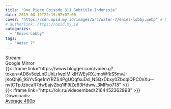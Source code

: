 ```yaml
---
title: "One Piece Episode 311 Subtitle Indonesia"
date: 2019-08-11T22:19:07+07:00
cover: "https://cdn.opid.my.id/images/arc/water-7/enies-lobby.webp" # Optional, cover
# authorlink: https://opid.my.id
categories:
  - "Enies Lobby"
tags:
  - "Water 7"
---
```

<div class="ui menu violet borderless inverted">
  <div class="header item active">
        Stream:
    </div>
  <a class="active item" data-tab="google">
    <i class="google drive icon"></i> Google
  </a>
  <a class="item nounderline" data-tab="mirror">
    <i class="odnoklassniki icon"></i> Mirror
  </a>
</div>
<div class="ui bottom attached tab segment active" style="border:0 !important;" data-tab="google">
 {{< iframe link="https://www.blogger.com/video.g?token=AD6v5dzLnDUhLrIwpIMlkIHWEyRXJmoWfkS5mvJ-jKoQhj6_9SYv5qe1mYRZS4PgUOqfsuDd_N5QxDbxy0ZbdqIQPC0nXu--nvtCTpJzbcaR7dwEajvZbq1lF9iZe83Hdww_3MPxo718" >}}
</div>
<div class="ui bottom attached tab segment" style="border:0 !important;" data-tab="mirror">
{{< iframe link="https://ok.ru/videoembed/2164452362998" >}}
</div>
<div class="ui menu violet borderless inverted">
  <div class="header item active">
        Downloads:
    </div>
  <a class="item nounderline" href="https://ouo.io/1NryNQO" target="_blank" rel="dofollow"><i class="google drive icon"></i>
    Average 480p</a>
</div>